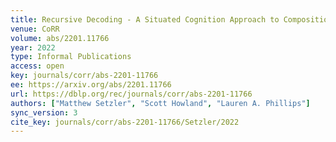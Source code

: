 ```yaml
---
title: Recursive Decoding - A Situated Cognition Approach to Compositional Generation in Grounded Language Understanding.
venue: CoRR
volume: abs/2201.11766
year: 2022
type: Informal Publications
access: open
key: journals/corr/abs-2201-11766
ee: https://arxiv.org/abs/2201.11766
url: https://dblp.org/rec/journals/corr/abs-2201-11766
authors: ["Matthew Setzler", "Scott Howland", "Lauren A. Phillips"]
sync_version: 3
cite_key: journals/corr/abs-2201-11766/Setzler/2022
---
```

